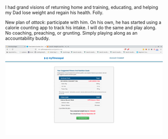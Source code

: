 I had grand visions of returning home and training, educating, and helping my Dad lose weight and regain his health. Folly.

New plan of _attack_: participate with him. On his own, he has started using a calorie counting app to track his intake. I will do the same and play along. No coaching, preaching, or grunting. Simply playing along as an accountability buddy.

![My Fitness Pal Suggestions](/assets/images/myfitnesspal-suggestions.png)
